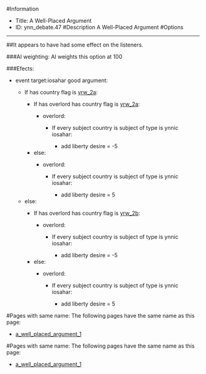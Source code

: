 #Information
 - Title: A Well-Placed Argument
 - ID: ynn_debate.47
#Description
A Well-Placed Argument
#Options

___
##It appears to have had some effect on the listeners.

###AI weighting:
AI weights this option at 100


###Efects:<ul><li>event target:iosahar good argument:</li><ul><li>If has country flag is [yrw_2a](../flags/yrw_2a.md):</li><ul><li>If has overlord has country flag is [yrw_2a](../flags/yrw_2a.md):</li><ul><li>overlord:</li><ul><li>If every subject country is subject of type is ynnic iosahar:</li><ul><li>add liberty desire = -5</li></ul></ul></ul><li>else:</li><ul><li>overlord:</li><ul><li>If every subject country is subject of type is ynnic iosahar:</li><ul><li>add liberty desire = 5</li></ul></ul></ul></ul><li>else:</li><ul><li>If has overlord has country flag is [yrw_2b](../flags/yrw_2b.md):</li><ul><li>overlord:</li><ul><li>If every subject country is subject of type is ynnic iosahar:</li><ul><li>add liberty desire = -5</li></ul></ul></ul><li>else:</li><ul><li>overlord:</li><ul><li>If every subject country is subject of type is ynnic iosahar:</li><ul><li>add liberty desire = 5</li></ul></ul></ul></ul></ul></ul>


#Pages with same name:
The following pages have the same name as this page:
 - [a_well_placed_argument_1](a_well_placed_argument_1.md)


#Pages with same name:
The following pages have the same name as this page:
 - [a_well_placed_argument_1](a_well_placed_argument_1.md)
